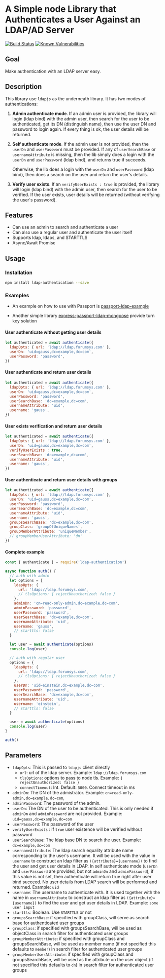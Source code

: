 # A Simple node Library that Authenticates a User Against an LDAP/AD Server

[![Build Status](https://travis-ci.org/shaozi/ldap-authentication.svg?branch=master)](https://travis-ci.org/shaozi/ldap-authentication)
[![Known Vulnerabilities](https://snyk.io/test/github/shaozi/ldap-authentication/badge.svg?targetFile=package.json)](https://snyk.io/test/github/shaozi/ldap-authentication?targetFile=package.json)

## Goal

Make authentication with an LDAP server easy.

## Description

This library use `ldapjs` as the underneath library. It has two modes of authentications:

1. **Admin authenticate mode**. If an admin user is provided, the library will login (ldap bind) with the admin user,
   then search for the user to be authenticated, get its DN (distinguish name), then use
   the user DN and password to login again. If every thing is ok, the user details will
   be returned.

2. **Self authenticate mode**. If the admin user is not provided, then the `userDn` and `userPassword` must be provided.
   If any of `userSearchBase` or `usernameAttribute` is missing, then the lib simply does a login with
   the `userDn` and `userPassword` (ldap bind), and returns true if succeeds.

   Otherwise, the lib does a login with the `userDn` and `userPassword` (ldap bind),
   then does a search on the user and return the user's details.

3. **Verify user exists**. If an `verifyUserExists : true` is provided, the library will login (ldap bind) with the admin user,
      then search for the user to be verified. If the user exists, user details will be returned (without verifying the user's password).

## Features

- Can use an admin to search and authenticate a user
- Can also use a regular user and authenticate the user itself
- Supports ldap, ldaps, and STARTTLS
- Async/Await Promise

## Usage

### Installation

```sh
npm install ldap-authentication --save
```

### Examples

- An example on how to use with Passport is [passport-ldap-example](https://github.com/shaozi/passport-ldap-example)

- Another simple library [express-passport-ldap-mongoose](https://github.com/shaozi/express-passport-ldap-mongoose) provide turn key solution

#### User authenticate without getting user details

```javascript
let authenticated = await authenticate({
  ldapOpts: { url: 'ldap://ldap.forumsys.com' },
  userDn: 'uid=gauss,dc=example,dc=com',
  userPassword: 'password',
})
```

#### User authenticate and return user details

```javascript
let authenticated = await authenticate({
  ldapOpts: { url: 'ldap://ldap.forumsys.com' },
  userDn: 'uid=gauss,dc=example,dc=com',
  userPassword: 'password',
  userSearchBase: 'dc=example,dc=com',
  usernameAttribute: 'uid',
  username: 'gauss',
})
```

#### User exists verification and return user details

```javascript
let authenticated = await authenticate({
  ldapOpts: { url: 'ldap://ldap.forumsys.com' },
  userDn: 'uid=gauss,dc=example,dc=com',
  verifyUserExists : true,
  userSearchBase: 'dc=example,dc=com',
  usernameAttribute: 'uid',
  username: 'gauss',
})
```

#### User authenticate and return user details with groups

```javascript
let authenticated = await authenticate({
  ldapOpts: { url: 'ldap://ldap.forumsys.com' },
  userDn: 'uid=gauss,dc=example,dc=com',
  userPassword: 'password',
  userSearchBase: 'dc=example,dc=com',
  usernameAttribute: 'uid',
  username: 'gauss',
  groupsSearchBase: 'dc=example,dc=com',
  groupClass: 'groupOfUniqueNames',
  groupMemberAttribute: 'uniqueMember',
  // groupMemberUserAttribute: 'dn'
})
```

#### Complete example

```javascript
const { authenticate } = require('ldap-authentication')

async function auth() {
  // auth with admin
  let options = {
    ldapOpts: {
      url: 'ldap://ldap.forumsys.com',
      // tlsOptions: { rejectUnauthorized: false }
    },
    adminDn: 'cn=read-only-admin,dc=example,dc=com',
    adminPassword: 'password',
    userPassword: 'password',
    userSearchBase: 'dc=example,dc=com',
    usernameAttribute: 'uid',
    username: 'gauss',
    // starttls: false
  }

  let user = await authenticate(options)
  console.log(user)

  // auth with regular user
  options = {
    ldapOpts: {
      url: 'ldap://ldap.forumsys.com',
      // tlsOptions: { rejectUnauthorized: false }
    },
    userDn: 'uid=einstein,dc=example,dc=com',
    userPassword: 'password',
    userSearchBase: 'dc=example,dc=com',
    usernameAttribute: 'uid',
    username: 'einstein',
    // starttls: false
  }

  user = await authenticate(options)
  console.log(user)
}

auth()
```

## Parameters

- `ldapOpts`: This is passed to `ldapjs` client directly
  - `url`: url of the ldap server. Example: `ldap://ldap.forumsys.com`
  - `tlsOptions`: options to pass to node tls. Example: `{ rejectUnauthorized: false }`
  - `connectTimeout`: Int. Default: `5000`. Connect timeout in ms
- `adminDn`: The DN of the admistrator. Example: `cn=read-only-admin,dc=example,dc=com`,
- `adminPassword`: The password of the admin.
- `userDn`: The DN of the user to be authenticated. This is only needed if `adminDn` and `adminPassword` are not provided.
  Example: `uid=gauss,dc=example,dc=com`
- `userPassword`: The password of the user
-  `verifyUserExists` : if `true` user existence will be verified without password
- `userSearchBase`: The ldap base DN to search the user. Example: `dc=example,dc=com`
- `usernameAttribute`: The ldap search equality attribute name corresponding to the user's username.
  It will be used with the value in `username` to construct an ldap filter as `({attribute}={username})`
  to find the user and get user details in LDAP.
  In self authenticate mode (`userDn` and `userPassword` are provided, but not `adminDn` and `adminPassword`),
  if this value is not set, then authenticate will return true right after user bind succeed. No user details
  from LDAP search will be performed and returned.
  Example: `uid`
- `username`: The username to authenticate with. It is used together with the name in `usernameAttribute`
  to construct an ldap filter as `({attribute}={username})`
  to find the user and get user details in LDAP. Example: `some user input`
- `starttls`: Boolean. Use `STARTTLS` or not
- `groupsSearchBase`: if specified with groupClass, will serve as search base for authenticated user groups
- `groupClass`: if specified with groupsSearchBase, will be used as objectClass in search filter for authenticated user groups
- `groupMemberAttribute`: if specified with groupClass and groupsSearchBase, will be used as member name (if not specified this defaults to `member`) in search filter for authenticated user groups
- `groupMemberUserAttribute`: if specified with groupClass and groupsSearchBase, will be used as the attribute on the user object (if not specified this defaults to `dn`) in search filter for authenticated user groups
